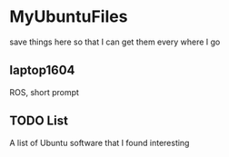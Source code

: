 # MyUbuntuFiles
save things here so that I can get them every where I go

## laptop1604
ROS, short prompt

## TODO List
A list of Ubuntu software that I found interesting
